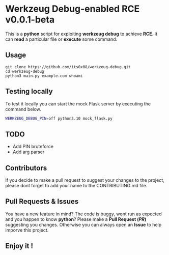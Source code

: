 # Werkzeug Debug-enabled RCE v0.0.1-beta
This is a __python__ script for exploiting __werkzeug debug__ to achieve __RCE__.
It can __read__ a particular file or __execute__ some command.

## Usage
```
git clone https://github.com/its0x08/werkzeug-debug.git
cd werkzeug-debug
python3 main.py example.com whoami
```

## Testing locally
To test it locally you can start the mock Flask server by executing the command below.
```bash
WERKZEUG_DEBUG_PIN=off python3.10 mock_flask.py
```
## TODO

* Add PIN bruteforce
* Add arg parser

## Contributors

If you decide to make a pull request to suggest your changes to the project, please dont forget to add your name to the CONTRIBUTING.md file.

## Pull Requests & Issues
You have a new feature in mind?
The code is buggy, wont run as expected and you happen to know __python__?
Please make a __Pull Request (_PR_)__ suggesting you changes.
Otherwise you can always open an __Issue__ to help imporve this project.

## Enjoy it !

